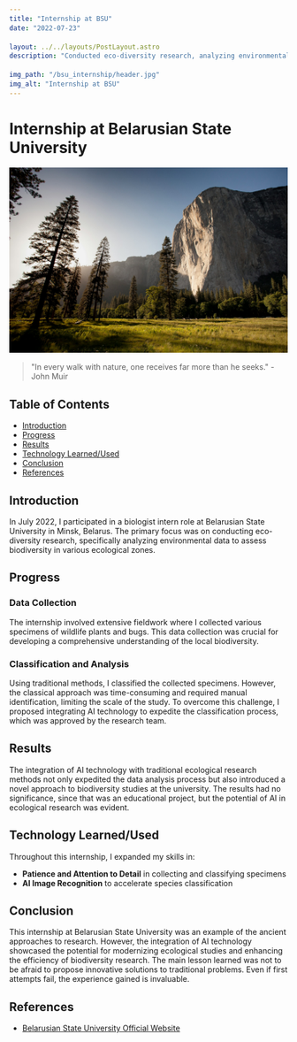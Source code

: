 ```yaml
---
title: "Internship at BSU"
date: "2022-07-23"

layout: ../../layouts/PostLayout.astro
description: "Conducted eco-diversity research, analyzing environmental data to assess biodiversity"

img_path: "/bsu_internship/header.jpg"
img_alt: "Internship at BSU"
---
```


# Internship at Belarusian State University

![Header Image](/public/bsu_internship/nature.jpg)

> "In every walk with nature, one receives far more than he seeks." - John Muir

## Table of Contents
- [Introduction](#introduction)
- [Progress](#progress)
- [Results](#results)
- [Technology Learned/Used](#technology-learnedused)
- [Conclusion](#conclusion)
- [References](#references)

## Introduction
In July 2022, I participated in a biologist intern role at Belarusian State University in Minsk, Belarus. The primary focus was on conducting eco-diversity research, specifically analyzing environmental data to assess biodiversity in various ecological zones.

## Progress
### Data Collection
The internship involved extensive fieldwork where I collected various specimens of wildlife plants and bugs. This data collection was crucial for developing a comprehensive understanding of the local biodiversity.

### Classification and Analysis
Using traditional methods, I classified the collected specimens. However, the classical approach was time-consuming and required manual identification, limiting the scale of the study. To overcome this challenge, I proposed integrating AI technology to expedite the classification process, which was approved by the research team.

## Results
The integration of AI technology with traditional ecological research methods not only expedited the data analysis process but also introduced a novel approach to biodiversity studies at the university. The results had no significance, since that was an educational project, but the potential of AI in ecological research was evident.

## Technology Learned/Used
Throughout this internship, I expanded my skills in:
- **Patience and Attention to Detail** in collecting and classifying specimens
- **AI Image Recognition** to accelerate species classification

## Conclusion
This internship at Belarusian State University was an example of the ancient approaches to research. However, the integration of AI technology showcased the potential for modernizing ecological studies and enhancing the efficiency of biodiversity research. The main lesson learned was not to be afraid to propose innovative solutions to traditional problems. Even if first attempts fail, the experience gained is invaluable.

## References
- [Belarusian State University Official Website](https://bsu.by/en/)
